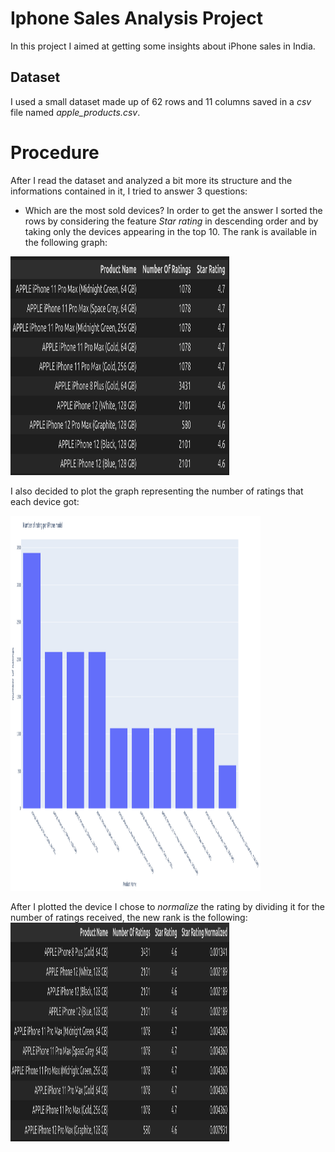 # Iphone Sales Analysis Project
In this project I aimed at getting some insights about iPhone sales in India. 

## Dataset
I used a small dataset made up of 62 rows and 11 columns saved in a *csv* file named *apple_products.csv*.

# Procedure
After I read the dataset and analyzed a bit more its structure and the informations contained in it, I tried to answer 3 questions:
* Which are the most sold devices? 
In order to get the answer I sorted the rows by considering the feature *Star rating* in descending order and by taking only the devices appearing in the top 10. The rank is available in the following graph:
<img src="https://github.com/dav7deRouge/Portfolio-projects/blob/main/Iphone%20Sales%20Analysis/Graph_images/IphoneRank.png" alt="" width="350" height="350" />

I also decided to plot the graph representing the number of ratings that each device got:

<img src="https://github.com/dav7deRouge/Portfolio-projects/blob/main/Iphone%20Sales%20Analysis/Graph_images/RatingsPerIphoneModel.png" alt="" width="400" height="600" />

After I plotted the device I chose to *normalize* the rating by dividing it for the number of ratings received, the new rank is the following:
<img src="https://github.com/dav7deRouge/Portfolio-projects/blob/main/Iphone%20Sales%20Analysis/Graph_images/NewIphoneRank.png" alt="" width="350" height="350" />